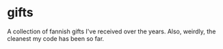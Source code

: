 # gifts

A collection of fannish gifts I've received over the years. Also, weirdly, the cleanest my code has been so far.